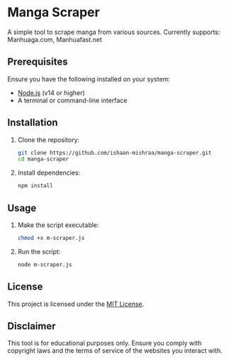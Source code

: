 # Manga Scraper

A simple tool to scrape manga from various sources.
Currently supports: Manhuaga.com, Manhuafast.net

## Prerequisites

Ensure you have the following installed on your system:
- [Node.js](https://nodejs.org/) (v14 or higher)
- A terminal or command-line interface

## Installation

1. Clone the repository:
    ```bash
    git clone https://github.com/ishaan-mishraa/manga-scraper.git
    cd manga-scraper
    ```

2. Install dependencies:
    ```bash
    npm install
    ```

## Usage

1. Make the script executable:
    ```bash
    chmod +x m-scraper.js
    ```

2. Run the script:
    ```bash
    node m-scraper.js
    ```

## License

This project is licensed under the [MIT License](LICENSE).

## Disclaimer

This tool is for educational purposes only. Ensure you comply with copyright laws and the terms of service of the websites you interact with.